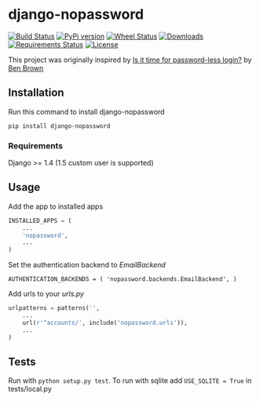 # django-nopassword
[![Build Status](https://travis-ci.org/relekang/django-nopassword.svg?branch=master)](https://travis-ci.org/relekang/django-nopassword)
[![PyPi version](https://pypip.in/v/django-nopassword/badge.png)](https://crate.io/packages/django-nopassword/)
[![Wheel Status](https://pypip.in/wheel/django-nopassword/badge.svg)](https://pypi.python.org/pypi/django-nopassword/)
[![Downloads](https://pypip.in/download/django-nopassword/badge.svg)](https://pypi.python.org/pypi/django-nopassword/)
[![Requirements Status](https://requires.io/github/relekang/django-nopassword/requirements.svg?branch=master)](https://requires.io/github/relekang/django-nopassword/requirements/?branch=master)
[![License](https://pypip.in/license/django-nopassword/badge.svg)](https://pypi.python.org/pypi/django-nopassword/)

This project was originally inspired by [Is it time for password-less login?](http://notes.xoxco.com/post/27999787765/is-it-time-for-password-less-login) by [Ben Brown](http://twitter.com/benbrown)

## Installation
Run this command to install django-nopassword

    pip install django-nopassword

### Requirements
Django >= 1.4 (1.5 custom user is supported)

## Usage
Add the app to installed apps

```python
INSTALLED_APPS = (
    ...
    'nopassword',
    ...
)
```

Set the authentication backend to *EmailBackend*

    AUTHENTICATION_BACKENDS = ( 'nopassword.backends.EmailBackend', )

Add urls to your *urls.py*

```python
urlpatterns = patterns('',
    ...
    url(r'^accounts/', include('nopassword.urls')),
    ...
)
```

## Tests
Run with `python setup.py test`.
To run with sqlite add `USE_SQLITE = True` in tests/local.py
